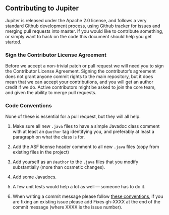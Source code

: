 ## Contributing to Jupiter

Jupiter is released under the Apache 2.0 license, and follows a very
standard Github development process, using Github tracker for issues and
merging pull requests into master. If you would like to contribute something, 
or simply want to hack on the code this document should help you get started.

### Sign the Contributor License Agreement
Before we accept a non-trivial patch or pull request we will need you to
sign the Contributor License Agreement. Signing the contributor’s agreement
does not grant anyone commit rights to the main repository, but it does mean
that we can accept your contributions, and you will get an author credit if
we do. Active contributors might be asked to join the core team, and given
the ability to merge pull requests.

### Code Conventions
None of these is essential for a pull request, but they will all help.

1. Make sure all new `.java` files to have a simple Javadoc class comment
with at least an `@author` tag identifying you, and preferably at least a
paragraph on what the class is for.

2. Add the ASF license header comment to all new `.java` files (copy from 
existing files in the project)

3. Add yourself as an `@author` to the `.java` files that you modify 
substantially (more than cosmetic changes).

4. Add some Javadocs.

5. A few unit tests would help a lot as well — someone has to do it.

6. When writing a commit message please follow [these conventions](https://tbaggery.com/2008/04/19/a-note-about-git-commit-messages.html),
if you are fixing an existing issue please add Fixes gh-XXXX at the end of the commit message (where XXXX is the issue number).
